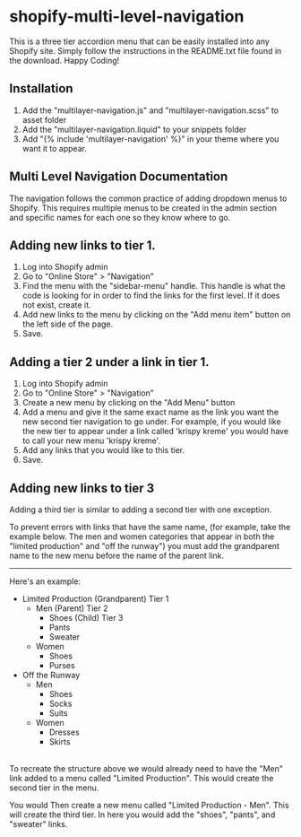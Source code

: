 # shopify-multi-level-navigation
This is a three tier accordion menu that can be easily installed into any Shopify site. Simply follow the instructions in the README.txt file found in the download. Happy Coding!

Installation
---------------------------------------------
1) Add the "multilayer-navigation.js" and "multilayer-navigation.scss" to asset folder
2) Add the "multilayer-navigation.liquid" to your snippets folder
3) Add "{% include 'multilayer-navigation' %}" in your theme where you want it to
    appear.


Multi Level Navigation Documentation
-------------------------------------
The navigation follows the common practice of adding dropdown menus to Shopify.
This requires multiple menus to be created in the admin section and specific names
for each one so they know where to go.


Adding new links to tier 1.
-----------------------------------
1) Log into Shopify admin
2) Go to "Online Store" > "Navigation"
3) Find the menu with the "sidebar-menu" handle. This handle is what the code is looking
    for in order to find the links for the first level. If it does not exist, create it.
4) Add new links to the menu by clicking on the "Add menu item" button on the
    left side of the page.
5) Save.

Adding a tier 2 under a link in tier 1.
------------------------------------
1) Log into Shopify admin
2) Go to "Online Store" > "Navigation"
3) Create a new menu by clicking on the "Add Menu" button
4) Add a menu and give it the same exact name as the link you want the new second tier
    navigation to go under. For example, if you would like the new tier to appear
    under a link called 'krispy kreme' you would have to call your new menu 'krispy kreme'.
5) Add any links that you would like to this tier.
6) Save.

Adding new links to tier 3
----------------------------------
Adding a third tier is similar to adding a second tier with one exception.

To prevent errors with links that have the same name,
(for example, take the example below. The men and women categories that appear in both the
"limited production" and "off the runway") you must add the grandparent name
to the new menu before the name of the parent link.

***
Here's an example:

- Limited Production  (Grandparent) Tier 1<br />
  + Men             (Parent)      Tier 2<br />
      * Shoes       (Child)       Tier 3<br />
      * Pants<br />
      * Sweater<br />
  + Women<br />
      * Shoes<br />
      * Purses<br />
- Off the Runway<br />
  + Men<br />
      * Shoes<br />
      * Socks<br />
      * Suits<br />
  + Women<br />
      * Dresses<br />
      * Skirts<br />
<br />
To recreate the structure above we would already need to have the "Men" link added to
a menu called "Limited Production". This would create the second tier in the menu.

You would Then create a new menu called "Limited Production - Men". This will create
the third tier. In here you would add the "shoes", "pants", and "sweater" links.
